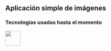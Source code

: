 <h2>Aplicación simple de imágenes</h2>

<h3>Tecnologías usadas hasta el momento</h3>
	<img src="https://skillicons.dev/icons?i=html" width="48" height="48"/>     
